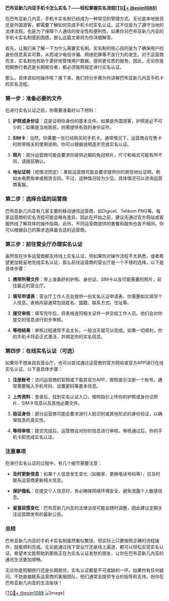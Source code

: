 **巴布亚新几内亚手机卡怎么实名？——轻松掌握实名流程[[TG💪+ @esim1088](https://t.me/s/esim1088)]**

在巴布亚新几内亚，手机卡实名制已经成为一种常见的管理方式。无论是本地居民还是外国游客，都需要了解如何完成手机卡的实名认证。这不仅是为了遵守当地的法律法规，也是为了保障个人通信的安全性和便利性。如果你对巴布亚新几内亚的手机卡实名制感到困惑，那么这篇文章将为你详细解答。

首先，让我们来了解一下为什么需要实名制。实名制的核心目的是为了确保用户的身份信息真实可靠，从而减少电信诈骗、网络犯罪等不良行为的发生。对于运营商而言，实名制也有助于更好地管理用户数据，提供更优质的服务。因此，无论你是短期旅行者还是长期居住者，都必须按照规定进行实名认证。

那么，具体该如何操作呢？接下来，我们将分步骤为你讲解巴布亚新几内亚手机卡的实名流程。

### 第一步：准备必要的文件

在进行实名认证之前，你需要准备好以下材料：

1. **护照或身份证**：这是证明你身份的基本文件。如果是外国游客，护照是必不可少的；如果是当地居民，则需提供有效的身份证件。
   
2. **SIM卡**：当然，你需要一张已经购买的手机卡。通常情况下，运营商会在售卡时附带相关的使用说明，你可以根据说明逐步完成实名认证。

3. **照片**：部分运营商可能会要求你提供近期的免冠照片，尺寸和格式可能有所不同，请提前确认。

4. **地址证明**（视情况而定）：某些运营商可能会要求提供你的居住地址证明，例如水电费账单或租赁合同。不过，这种情况较为少见，具体情况可以咨询运营商客服。

### 第二步：选择合适的运营商

巴布亚新几内亚有几家主要的移动通信运营商，如Digicel、Telikom PNG等。每家运营商的实名流程可能会略有差异，因此在开始之前，建议先通过官方网站或客服热线了解具体的操作指南。此外，不同运营商提供的套餐和服务也各不相同，你可以根据自己的需求选择最合适的运营商。

### 第三步：前往营业厅办理实名认证

虽然现在许多运营商都支持线上实名认证，但如果你对操作流程不太熟悉，或者希望更加稳妥地完成实名认证，那么前往运营商的营业厅是一个不错的选择。以下是具体步骤：

1. **携带所需文件**：带上准备好的护照、身份证、SIM卡以及可能需要的照片，前往最近的营业厅。

2. **填写申请表**：营业厅工作人员会提供一份实名认证申请表，你需要如实填写个人信息。表格内容通常包括姓名、国籍、联系方式、住址等。

3. **提交审核**：填写完毕后，将表格连同相关证件一并交给工作人员。他们会对你提交的信息进行初步审核。

4. **等待结果**：审核过程通常不会太长，一般当天就可以完成。如果一切顺利，你的手机卡将会正式激活，并绑定你的实名信息。

### 第四步：在线实名认证（可选）

如果你不想亲自去营业厅，也可以尝试通过运营商的官方网站或官方APP进行在线实名认证。以下是具体步骤：

1. **注册账号**：访问运营商的官网或下载其官方APP，按照提示注册一个账号。通常需要输入手机号码、设置密码等基本信息。

2. **上传资料**：登录后，找到实名认证入口，按照指引上传你的护照或身份证照片、SIM卡信息以及其他必要文件。

3. **验证身份**：部分运营商可能会要求进行人脸识别或其他形式的身份验证，以确保信息的真实性。

4. **等待审核**：提交完成后，运营商会对你的信息进行审核。审核通过后，你的手机卡即完成实名认证。

### 注意事项

在进行实名认证的过程中，有几个细节需要注意：

- **及时更新信息**：如果个人信息发生变化（如搬家、更换电话号码等），应及时联系运营商更新相关信息。
  
- **保护隐私**：在提交个人信息时，务必确保网络环境安全，避免泄露个人敏感信息。

- **留意政策变化**：巴布亚新几内亚的法律法规可能会随时调整，因此建议定期关注运营商发布的最新公告。

### 总结

巴布亚新几内亚的手机卡实名制虽然看似繁琐，但实际上只要按照正确的流程操作，就能顺利完成。无论是通过线下营业厅还是线上渠道，都可以轻松实现实名认证。希望本文能帮助到那些正在为实名认证发愁的朋友，让你在巴布亚新几内亚的通讯生活更加顺畅。

无论你是短期旅行还是长期居住，实名认证都是不可或缺的一环。如果你有任何疑问，不妨直接联系运营商的客服团队，他们通常会提供专业的指导和支持。祝你在巴布亚新几内亚的生活愉快！

[[TG💪+ @esim1088](https://t.me/s/esim1088) ![Image](https://i.postimg.cc/4NQfJmqS/Snipaste-2025-05-13-00-14-12.png)]